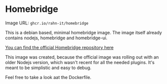 # Homebridge

Image URL: ``ghcr.io/rahn-it/homebridge``

This is a debian based, minimal homebridge image.
The image itself already contains nodejs, homebridge and homebridge-ui.

[You can find the official Homebridge repository here](https://github.com/homebridge/homebridge)

This image was created, because the official image was rolling out with an
older Nodejs version, which wasn't recent for all the needed plugins.
It's meant to be simplistic and easy to debug.

Feel free to take a look aat the Dockerfile.
